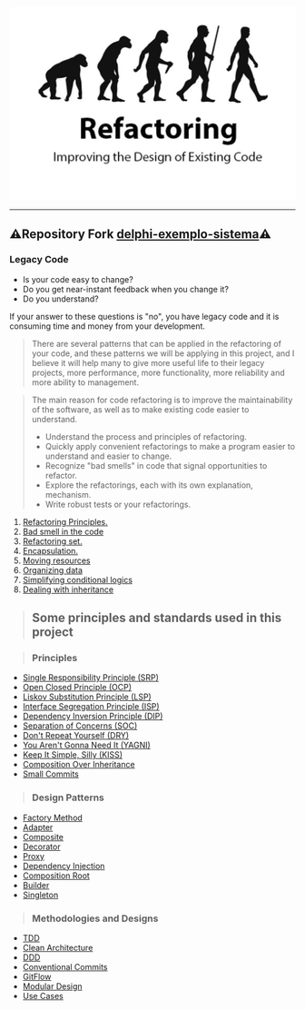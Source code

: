 <!-- <div align="center">
    <img src="https://user-images.githubusercontent.com/37020399/155749839-aaa7b708-6d92-4c19-a8bc-d2ca96c4117a.jpg" />
</div> -->

![alt_text](./public/refactoring-design-code.png)

---

## ⚠️Repository Fork [delphi-exemplo-sistema](https://github.com/eversonturossi/delphi-exemplo-sistema)⚠️
>
### Legacy Code
>
* Is your code easy to change?
* Do you get near-instant feedback when you change it? 
* Do you understand?

If your answer to these questions is "no", you have legacy code and it is consuming time and money from your development.

> There are several patterns that can be applied in the refactoring of your code, and these patterns we will be applying in this project, and I believe it will help many to give more useful life to their legacy projects, more performance, more functionality, more reliability and more ability to management.

> The main reason for code refactoring is to improve the maintainability of the software, as well as to make existing code easier to understand.
> * Understand the process and principles of refactoring.
> * Quickly apply convenient refactorings to make a program easier to understand and easier to change.
> * Recognize "bad smells" in code that signal opportunities
 to refactor.
> * Explore the refactorings, each with its own explanation, mechanism.
> * Write robust tests or your refactorings.

1. [Refactoring Principles.](./requirements/refactoring-principles.md)
2. [Bad smell in the code](./requirements/bad-small-code.md)
3. [Refactoring set.](./requirements/refactoring-set.md)
4. [Encapsulation.](./requirements/encapsulation.md)
5. [Moving resources](./requirements/moving-resources.md)
6. [Organizing data](./requirements/organizing-data.md)
7. [Simplifying conditional logics](./requirements/simplifying-conditional-logics.md)
8. [Dealing with inheritance](./requirements/dealing-with-inheritance.md)

> ## Some principles and standards used in this project

> ### Principles

* [Single Responsibility Principle (SRP)](https://en.wikipedia.org/wiki/Single-responsibility_principle)
* [Open Closed Principle (OCP)](https://en.wikipedia.org/wiki/Open%E2%80%93closed_principle)
* [Liskov Substitution Principle (LSP)](https://en.wikipedia.org/wiki/Liskov_substitution_principle)
* [Interface Segregation Principle (ISP)](https://en.wikipedia.org/wiki/Interface_segregation_principle)
* [Dependency Inversion Principle (DIP)](https://en.wikipedia.org/wiki/Dependency_inversion_principle)
* [Separation of Concerns (SOC)](https://en.wikipedia.org/wiki/Separation_of_concerns)
* [Don't Repeat Yourself (DRY)](https://en.wikipedia.org/wiki/Don%27t_repeat_yourself)
* [You Aren't Gonna Need It (YAGNI)](https://en.wikipedia.org/wiki/You_aren%27t_gonna_need_it)
* [Keep It Simple, Silly (KISS)](https://en.wikipedia.org/wiki/KISS_principle)
* [Composition Over Inheritance](https://en.wikipedia.org/wiki/Composition_over_inheritance)
* [Small Commits](https://betterprogramming.pub/why-you-should-write-small-git-commits-c9a042737aa6)

> ### Design Patterns

* [Factory Method](https://en.wikipedia.org/wiki/Factory_method_pattern)
* [Adapter](https://en.wikipedia.org/wiki/Adapter_pattern)
* [Composite](https://en.wikipedia.org/wiki/Composite_pattern)
* [Decorator](https://en.wikipedia.org/wiki/Decorator_pattern)
* [Proxy](https://en.wikipedia.org/wiki/Proxy_pattern)
* [Dependency Injection](https://en.wikipedia.org/wiki/Dependency_injection)
* [Composition Root](https://blog.ploeh.dk/2011/07/28/CompositionRoot/)
* [Builder](https://en.wikipedia.org/wiki/Builder_pattern)
* [Singleton](https://en.wikipedia.org/wiki/Singleton_pattern)

> ### Methodologies and Designs

* [TDD](https://en.wikipedia.org/wiki/Test-driven_development)
* [Clean Architecture](https://blog.cleancoder.com/uncle-bob/2012/08/13/the-clean-architecture.html)
* [DDD](https://en.wikipedia.org/wiki/Domain-driven_design)
* [Conventional Commits](https://www.conventionalcommits.org/en/v1.0.0/)
* [GitFlow](https://www.atlassian.com/br/git/tutorials/comparing-workflows/gitflow-workflow)
* [Modular Design](https://en.wikipedia.org/wiki/Modular_design)
* [Use Cases](https://en.wikipedia.org/wiki/Use_case)
